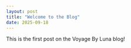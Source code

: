 ```yaml
---
layout: post
title: "Welcome to the Blog"
date: 2025-09-18
---
```

This is the first post on the Voyage By Luna blog!